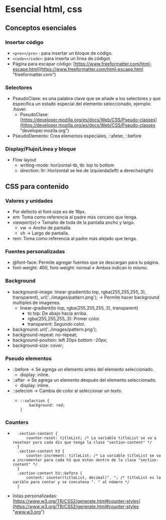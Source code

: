 # Esencial html, css
## Conceptos esenciales
### Insertar código
  - ``<pre></pre>`` : para insertar un bloque de código.
  - ``<code></code>``: para inserta un línea de códigot.
  - Página para escapar código: [https://www.freeformatter.com/html-escape.html](https://www.freeformatter.com/html-escape.html "freeformatter.com")

### Selectores
  - PseudoClase: es una palabra clave que se añade a los selectores y que especifica un estado especial del elemento seleccionado, ejemplo: :hover.
    - PseudoClase: [https://developer.mozilla.org/es/docs/Web/CSS/Pseudo-classes](https://developer.mozilla.org/es/docs/Web/CSS/Pseudo-classes "developer.mozila.org")
  - PseudoElemento: Crea elementos especiales, ::afeter, ::before

### Display/Flujo/Línea y bloque
  - Flow layout
    - writing-mode: horizontal-tb, tb: top to bottom
    - direction: ltr: Horizontal se lee de izquierda(left) a derecha(rigth)
 
## CSS para contenido

### Valores y unidades
  - Por defecto el font-size es de 16px.
  - em: Toma como referencia al padre más cercano que tenga.
  - viewport(v)-> Tamaño de toda de la pantalla ancho y largo.
    - vw -> Ancho de pantalla.
    - vh -> Largo de pantalla.
 - rem: Toma como referencia al padre más alejado que tenga.

### Fuentes personalizadas
  - @font-face: Permite agregar fuentes que se descargan para tu página.
  - font-weight: 400, font-weight: normal-> Ambos indican lo mismo.

### Background
  - background-image: linear-gradient(to top, rgba(255,255,255,.3), transparent), url('../images/pattern.png'); -> Permite hacer background multiples de imagenes.
    - linear-gradient(to top, rgba(255,255,255,.3), transparent)
      - to top: De abajo hacia arriba.
      - rgba(255,255,255,.3): Primer color.
      - transparent: Segundo color.
  - background: url('../images/pattern.png');
  - background-repeat: no-repeat;
  - background-position: left 20px bottom -20px;
  - background-size: cover;
 
### Pseudo elementos
  - ::before -> Se agrega un elemento antes del elemento seleccionado.
    - display: inline.
  - ::after -> Se agrega un elemento después del elemento seleccionado.
    - display: inline.
  - ::selecion -> Cambia de color al seleccionar un texto.
    - ```
      ::selection {
          background: red;
      }
      ```
      
### Counters
  - ```
      .section-content {
          counter-reset: titleList; /* La variable titleList se va a resetear para cada div que tenga la clase "section-content" */
      }
      .section-content h3 {
          counter-increment: titleList; /* La variable titleList se va a incrementar para cada h3 que esten dentro de la clase "section-content" */
      }
      .section-content h3::before {
          content: counter(titleList, decimal)". "; /* titleList es la varible para contar y se concatena ". " al número */
      }

    ```
  - listas personalizadas: [https://www.w3.org/TR/CSS2/generate.html#counter-styles](https://www.w3.org/TR/CSS2/generate.html#counter-styles "www.w3.org")
